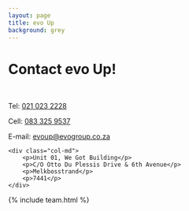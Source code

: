```yaml
---
layout: page
title: evo Up
background: grey
---
```

<div class="col-lg-12 text-center">
	<h1 class="section-heading text-uppercase">Contact evo Up!</h1>
</div>

<br>

<div class="container contact-us">
  <div class="row">

  <div class="col-md">
		<p>Tel: <a href="tel:+27210232228"> 021 023 2228</a></p>
		<p>Cell: <a href="tel:+27833259537">083 325 9537</a></p>
		<p>E-mail: <a href="mailto:evoup@evogroup.co.za?subject=Mail from our Website">evoup@evogroup.co.za</a></p>
    </div>

    <div class="col-md">
		<p>Unit 01, We Got Building</p>
		<p>C/O Otto Du Plessis Drive & 6th Avenue</p>
		<p>Melkbosstrand</p>
		<p>7441</p>
    </div>
    
  </div>
</div>

<!-- Gavin Young is a franchisee in oobalink Western Cape, and the owner of oobalink Boland & Cape Winelands. "I graduated from Stellenbosch University in 1985 and since then have spent most of my working life in banking at a Regional and Head Office level. I left banking in mid 2006 and started my own mortgage origination business.
My focus is delivering service to agents and bond applicants by applying all my skill and knowledge of banking to make the deal work. I have recruited a fabulous team who share the same values." -->

{% include team.html %}

<!-- <div class="col-lg-12 text-center">
	<h4 class="section-heading text-uppercase">Contact us</h4>
</div> -->



<br>


